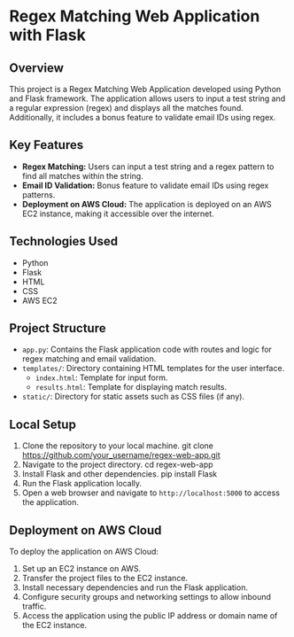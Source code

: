 # Regex Matching Web Application with Flask

## Overview
This project is a Regex Matching Web Application developed using Python and Flask framework. The application allows users to input a test string and a regular expression (regex) and displays all the matches found. Additionally, it includes a bonus feature to validate email IDs using regex.

## Key Features
- **Regex Matching:** Users can input a test string and a regex pattern to find all matches within the string.
- **Email ID Validation:** Bonus feature to validate email IDs using regex patterns.
- **Deployment on AWS Cloud:** The application is deployed on an AWS EC2 instance, making it accessible over the internet.

## Technologies Used
- Python
- Flask
- HTML
- CSS
- AWS EC2

## Project Structure
- `app.py`: Contains the Flask application code with routes and logic for regex matching and email validation.
- `templates/`: Directory containing HTML templates for the user interface.
  - `index.html`: Template for input form.
  - `results.html`: Template for displaying match results.
- `static/`: Directory for static assets such as CSS files (if any).

## Local Setup
1. Clone the repository to your local machine.
   git clone https://github.com/your_username/regex-web-app.git
2. Navigate to the project directory.
   cd regex-web-app
3. Install Flask and other dependencies.
   pip install Flask
4. Run the Flask application locally.
5. Open a web browser and navigate to `http://localhost:5000` to access the application.

## Deployment on AWS Cloud
To deploy the application on AWS Cloud:
1. Set up an EC2 instance on AWS.
2. Transfer the project files to the EC2 instance.
3. Install necessary dependencies and run the Flask application.
4. Configure security groups and networking settings to allow inbound traffic.
5. Access the application using the public IP address or domain name of the EC2 instance.





